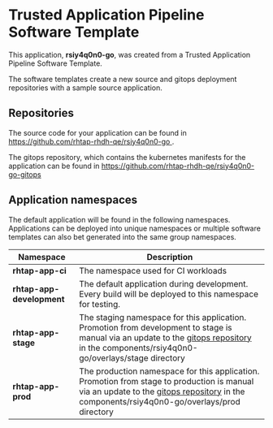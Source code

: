 # Trusted Application Pipeline Software Template

This application, **rsiy4q0n0-go**, was created from a Trusted Application Pipeline Software Template.

The software templates create a new source and gitops deployment repositories with a sample source application. 

## Repositories

The source code for your application can be found in [https://github.com/rhtap-rhdh-qe/rsiy4q0n0-go ](https://github.com/rhtap-rhdh-qe/rsiy4q0n0-go ).
 
The gitops repository, which contains the kubernetes manifests for the application can be found in 
[https://github.com/rhtap-rhdh-qe/rsiy4q0n0-go-gitops ](https://github.com/rhtap-rhdh-qe/rsiy4q0n0-go-gitops ) 

## Application namespaces 

The default application will be found in the following namespaces. Applications can be deployed into unique namespaces or multiple software templates can also bet generated into the same group namespaces.  

|  Namespace   |  Description   |  
| -------- | -------- |
| **rhtap-app-ci** | The namespace used for CI workloads |
| **rhtap-app-development** | The default application during development. Every build will be deployed to this namespace for testing. |
| **rhtap-app-stage** | The staging namespace for this application. Promotion from development to stage is manual via an update to the [gitops repository](https://github.com/rhtap-rhdh-qe/rsiy4q0n0-go-gitops ) in the components/rsiy4q0n0-go/overlays/stage directory |
| **rhtap-app-prod** | The production namespace for this application. Promotion from stage to production is manual via an update to the [gitops repository](https://github.com/rhtap-rhdh-qe/rsiy4q0n0-go-gitops ) in the components/rsiy4q0n0-go/overlays/prod directory |